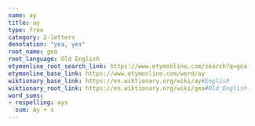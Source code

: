 ```yaml
---
name: ay
title: ay
type: free
category: 2-letters
denotation: "yea, yes"
root_name: gea
root_language: Old English
etymonline_root_search_link: https://www.etymonline.com/search?q=gea
etymonline_base_link: https://www.etymonline.com/word/ay
wiktionary_base_link: https://en.wiktionary.org/wiki/ay#English
wiktionary_root_link: https://en.wiktionary.org/wiki/gea#Old_English
word_sums:
- respelling: ays
  sum: Ay + s
---
```

